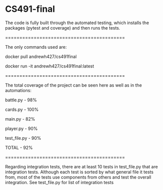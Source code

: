 # CS491-final

The code is fully built through the automated testing, which installs the packages (pytest and coverage) and then runs the tests.

==========================================

The only commands used are:

   docker pull andrewh427/cs491final

   docker run -it andrewh427/cs491final:latest
 
==========================================

The total coverage of the project can be seen here as well as in the automations:

battle.py - 98%

cards.py - 100%

main.py - 82%

player.py - 90%

test_file.py - 90%

TOTAL - 92%

==========================================

Regarding integration tests, there are at least 10 tests in test_file.py that are integration tests. Although each test is sorted by what general file it tests from, most of the tests use components from others and test the overall integration. See test_file.py for list of integration tests

